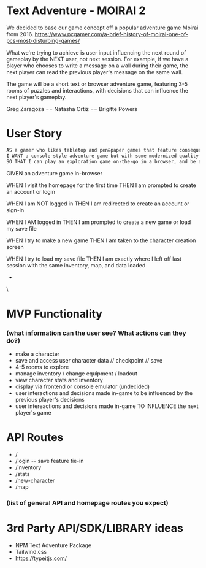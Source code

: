 # Text Adventure - MOIRAI 2

We decided to base our game concept off a popular adventure game Moirai from 2016.
https://www.pcgamer.com/a-brief-history-of-moirai-one-of-pcs-most-disturbing-games/

What we're trying to achieve is user input influencing the next round of gameplay by the NEXT user, not next session.
For example, if we have a player who chooses to write a message on a wall during their game,
the next player can read the previous player's message on the same wall.

The game will be a short text or browser adventure game, featuring 3-5 rooms of puzzles and interactions,
with decisions that can influence the next player's gameplay.

Greg Zaragoza == Natasha Ortiz == Brigitte Powers

# User Story

```md
AS a gamer who likes tabletop and pen&paper games that feature consequences and user-inputs
I WANT a console-style adventure game but with some modernized quality-of-life features that allows my actions and inputs to affect the next round of gameplay
SO THAT I can play an exploration game on-the-go in a browser, and be able to pickup where ever I left off last time
```

GIVEN an adventure game in-browser

WHEN I visit the homepage for the first time
THEN I am prompted to create an account or login

WHEN I am NOT logged in
THEN I am redirected to create an account or sign-in

WHEN I AM logged in
THEN I am prompted to create a new game or load my save file

WHEN I try to make a new game
THEN I am taken to the character creation screen

WHEN I try to load my save file
THEN I am exactly where I left off last session with the same inventory, map, and data loaded

-

\

# MVP Functionality

### (what information can the user see? What actions can they do?)

- make a character
- save and access user character data // checkpoint // save
- 4-5 rooms to explore
- manage inventory / change equipment / loadout
- view character stats and inventory
- display via frontend or console emulator (undecided)
- user interactions and decisions made in-game to be influenced by the previous player's decisions
- user intereactions and decisions made in-game TO INFLUENCE the next player's game

# API Routes

- /
- /login -- save feature tie-in
- /inventory
- /stats
- /new-character
- /map

### (list of general API and homepage routes you expect)

# 3rd Party API/SDK/LIBRARY ideas

- NPM Text Adventure Package
- Tailwind.css
- https://typeitjs.com/
